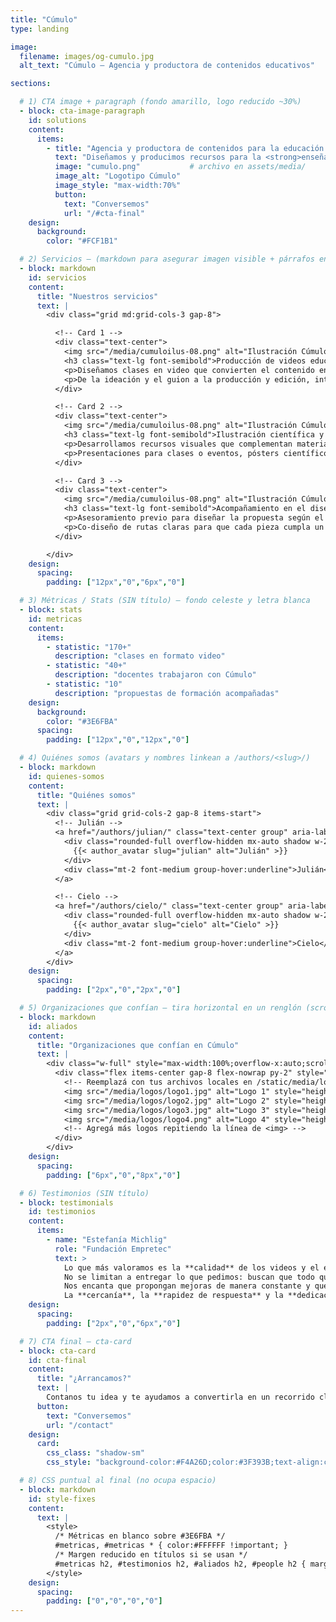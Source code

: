 ```yaml
---
title: "Cúmulo"
type: landing

image:
  filename: images/og-cumulo.jpg
  alt_text: "Cúmulo — Agencia y productora de contenidos educativos"

sections:

  # 1) CTA image + paragraph (fondo amarillo, logo reducido ~30%)
  - block: cta-image-paragraph
    id: solutions
    content:
      items:
        - title: "Agencia y productora de contenidos para la educación y la ciencia"
          text: "Diseñamos y producimos recursos para la <strong>enseñanza y el aprendizaje</strong> en diversos formatos y plataformas. Acompañamos a <strong>docentes y organizaciones</strong> para fortalecer sus propuestas, elegir el formato adecuado para cada contenido, <strong>estructurar guiones</strong> de clases y crear materiales <strong>visuales, audiovisuales y escritos</strong> que acerquen sus iniciativas a las y los estudiantes."
          image: "cumulo.png"           # archivo en assets/media/
          image_alt: "Logotipo Cúmulo"
          image_style: "max-width:70%"
          button:
            text: "Conversemos"
            url: "/#cta-final"
    design:
      background:
        color: "#FCF1B1"

  # 2) Servicios — (markdown para asegurar imagen visible + párrafos en renglones)
  - block: markdown
    id: servicios
    content:
      title: "Nuestros servicios"
      text: |
        <div class="grid md:grid-cols-3 gap-8">

          <!-- Card 1 -->
          <div class="text-center">
            <img src="/media/cumuloilus-08.png" alt="Ilustración Cúmulo" style="max-height:64px;margin:0 auto 8px;display:block;">
            <h3 class="text-lg font-semibold">Producción de videos educativos</h3>
            <p>Diseñamos clases en video que convierten el contenido en experiencias de aprendizaje.</p>
            <p>De la ideación y el guion a la producción y edición, integramos recursos audiovisuales en múltiples formatos para comunicar con claridad e impacto.</p>
          </div>

          <!-- Card 2 -->
          <div class="text-center">
            <img src="/media/cumuloilus-08.png" alt="Ilustración Cúmulo" style="max-height:64px;margin:0 auto 8px;display:block;">
            <h3 class="text-lg font-semibold">Ilustración científica y facilitación visual</h3>
            <p>Desarrollamos recursos visuales que complementan materiales en proyectos de formación e investigación.</p>
            <p>Presentaciones para clases o eventos, pósters científicos y materiales de lectura, entre otros.</p>
          </div>

          <!-- Card 3 -->
          <div class="text-center">
            <img src="/media/cumuloilus-08.png" alt="Ilustración Cúmulo" style="max-height:64px;margin:0 auto 8px;display:block;">
            <h3 class="text-lg font-semibold">Acompañamiento en el diseño pedagógico</h3>
            <p>Asesoramiento previo para diseñar la propuesta según el perfil estudiantil y los temas a desarrollar.</p>
            <p>Co-diseño de rutas claras para que cada pieza cumpla un rol y el conjunto mantenga coherencia.</p>
          </div>

        </div>
    design:
      spacing:
        padding: ["12px","0","6px","0"]

  # 3) Métricas / Stats (SIN título) — fondo celeste y letra blanca
  - block: stats
    id: metricas
    content:
      items:
        - statistic: "170+"
          description: "clases en formato video"
        - statistic: "40+"
          description: "docentes trabajaron con Cúmulo"
        - statistic: "10"
          description: "propuestas de formación acompañadas"
    design:
      background:
        color: "#3E6FBA"
      spacing:
        padding: ["12px","0","12px","0"]

  # 4) Quiénes somos (avatars y nombres linkean a /authors/<slug>/)
  - block: markdown
    id: quienes-somos
    content:
      title: "Quiénes somos"
      text: |
        <div class="grid grid-cols-2 gap-8 items-start">
          <!-- Julián -->
          <a href="/authors/julian/" class="text-center group" aria-label="Ir al perfil de Julián">
            <div class="rounded-full overflow-hidden mx-auto shadow w-28 h-28 md:w-32 md:h-32 flex items-center justify-center">
              {{< author_avatar slug="julian" alt="Julián" >}}
            </div>
            <div class="mt-2 font-medium group-hover:underline">Julián</div>
          </a>

          <!-- Cielo -->
          <a href="/authors/cielo/" class="text-center group" aria-label="Ir al perfil de Cielo">
            <div class="rounded-full overflow-hidden mx-auto shadow w-28 h-28 md:w-32 md:h-32 flex items-center justify-center">
              {{< author_avatar slug="cielo" alt="Cielo" >}}
            </div>
            <div class="mt-2 font-medium group-hover:underline">Cielo</div>
          </a>
        </div>
    design:
      spacing:
        padding: ["2px","0","2px","0"]

  # 5) Organizaciones que confían — tira horizontal en un renglón (scroll si no entra)
  - block: markdown
    id: aliados
    content:
      title: "Organizaciones que confían en Cúmulo"
      text: |
        <div class="w-full" style="max-width:100%;overflow-x:auto;scroll-behavior:smooth;">
          <div class="flex items-center gap-8 flex-nowrap py-2" style="min-width:max-content;">
            <!-- Reemplazá con tus archivos locales en /static/media/logos/ -->
            <img src="/media/logos/logo1.jpg" alt="Logo 1" style="height:64px;width:auto;flex:0 0 auto;">
            <img src="/media/logos/logo2.jpg" alt="Logo 2" style="height:64px;width:auto;flex:0 0 auto;">
            <img src="/media/logos/logo3.jpg" alt="Logo 3" style="height:64px;width:auto;flex:0 0 auto;">
            <img src="/media/logos/logo4.png" alt="Logo 4" style="height:64px;width:auto;flex:0 0 auto;">
            <!-- Agregá más logos repitiendo la línea de <img> -->
          </div>
        </div>
    design:
      spacing:
        padding: ["6px","0","8px","0"]

  # 6) Testimonios (SIN título)
  - block: testimonials
    id: testimonios
    content:
      items:
        - name: "Estefanía Michlig"
          role: "Fundación Empretec"
          text: >
            Lo que más valoramos es la **calidad** de los videos y el enorme **compromiso** con el que trabajan.
            No se limitan a entregar lo que pedimos: buscan que todo quede **claro, atractivo y realmente útil** para el usuario.
            Nos encanta que propongan mejoras de manera constante y que se pongan manos a la obra para lograr un producto cada vez mejor.
            La **cercanía**, la **rapidez de respuesta** y la **dedicación** para asegurarse de que todo quede perfecto hacen que trabajar juntos sea siempre un gusto.
    design:
      spacing:
        padding: ["2px","0","6px","0"]

  # 7) CTA final — cta-card
  - block: cta-card
    id: cta-final
    content:
      title: "¿Arrancamos?"
      text: |
        Contanos tu idea y te ayudamos a convertirla en un recorrido claro para tus estudiantes.
      button:
        text: "Conversemos"
        url: "/contact"
    design:
      card:
        css_class: "shadow-sm"
        css_style: "background-color:#F4A26D;color:#3F393B;text-align:center;padding:2.5rem;border-radius:1rem;"

  # 8) CSS puntual al final (no ocupa espacio)
  - block: markdown
    id: style-fixes
    content:
      text: |
        <style>
          /* Métricas en blanco sobre #3E6FBA */
          #metricas, #metricas * { color:#FFFFFF !important; }
          /* Margen reducido en títulos si se usan */
          #metricas h2, #testimonios h2, #aliados h2, #people h2 { margin-top: .25rem; margin-bottom: .25rem; }
        </style>
    design:
      spacing:
        padding: ["0","0","0","0"]
---
```

